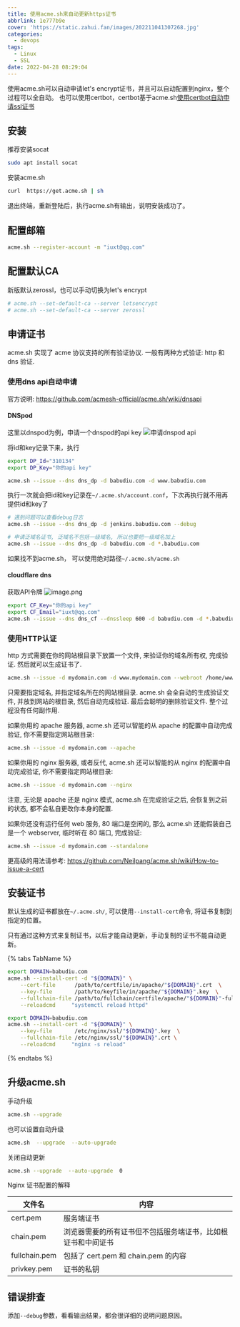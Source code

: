 ```yaml
---
title: 使用acme.sh来自动更新https证书
abbrlink: 1e777b9e
cover: 'https://static.zahui.fan/images/202211041307268.jpg'
categories:
  - devops
tags:
  - Linux
  - SSL
date: 2022-04-28 08:29:04
---
```


使用acme.sh可以自动申请let's encrypt证书，并且可以自动配置到nginx，整个过程可以全自动。
也可以使用certbot，certbot基于acme.sh[使用certbot自动申请ssl证书](/posts/28c679c3)

## 安装

推荐安装socat

```bash
sudo apt install socat
```

安装acme.sh

```bash
curl  https://get.acme.sh | sh
```

退出终端，重新登陆后，执行acme.sh有输出，说明安装成功了。

## 配置邮箱

```bash
acme.sh --register-account -m "iuxt@qq.com"
```

## 配置默认CA

新版默认zerossl，也可以手动切换为let's encrypt
```bash
# acme.sh --set-default-ca --server letsencrypt
# acme.sh --set-default-ca --server zerossl
```

## 申请证书

acme.sh 实现了 acme 协议支持的所有验证协议.
一般有两种方式验证: http 和 dns 验证.

### 使用dns api自动申请

官方说明: <https://github.com/acmesh-official/acme.sh/wiki/dnsapi>

#### DNSpod
这里以dnspod为例，申请一个dnspod的api key
![申请dnspod api](https://static.zahui.fan/images/20220428083952.png)

将id和key记录下来，执行

```bash
export DP_Id="310134"
export DP_Key="你的api key"

acme.sh --issue --dns dns_dp -d babudiu.com -d www.babudiu.com
```

执行一次就会把id和key记录在`~/.acme.sh/account.conf`，下次再执行就不用再提供id和key了

```bash
# 遇到问题可以查看debug日志
acme.sh --issue --dns dns_dp -d jenkins.babudiu.com --debug

# 申请泛域名证书, 泛域名不包括一级域名, 所以也要把一级域名加上
acme.sh --issue --dns dns_dp -d babudiu.com -d *.babudiu.com
```

如果找不到acme.sh， 可以使用绝对路径`~/.acme.sh/acme.sh`

#### cloudflare dns

获取API令牌
![image.png](https://static.zahui.fan/images/202312091611899.png)


```bash
export CF_Key="你的api key"
export CF_Email="iuxt@qq.com"
acme.sh --issue --dns dns_cf --dnssleep 600 -d babudiu.com -d *.babudiu.com
```


### 使用HTTP认证

http 方式需要在你的网站根目录下放置一个文件, 来验证你的域名所有权, 完成验证. 然后就可以生成证书了.

```bash
acme.sh --issue -d mydomain.com -d www.mydomain.com --webroot /home/wwwroot/mydomain.com/
```

只需要指定域名, 并指定域名所在的网站根目录. acme.sh 会全自动的生成验证文件, 并放到网站的根目录, 然后自动完成验证. 最后会聪明的删除验证文件. 整个过程没有任何副作用.

如果你用的 apache 服务器, acme.sh 还可以智能的从 apache 的配置中自动完成验证, 你不需要指定网站根目录:

```bash
acme.sh --issue -d mydomain.com --apache
```

如果你用的 nginx 服务器, 或者反代, acme.sh 还可以智能的从 nginx 的配置中自动完成验证, 你不需要指定网站根目录:

```bash
acme.sh --issue -d mydomain.com --nginx
```

注意, 无论是 apache 还是 nginx 模式, acme.sh 在完成验证之后, 会恢复到之前的状态, 都不会私自更改你本身的配置.

如果你还没有运行任何 web 服务, 80 端口是空闲的, 那么 acme.sh 还能假装自己是一个 webserver, 临时听在 80 端口, 完成验证:

```bash
acme.sh --issue -d mydomain.com --standalone
```

更高级的用法请参考: <https://github.com/Neilpang/acme.sh/wiki/How-to-issue-a-cert>

## 安装证书

默认生成的证书都放在`~/.acme.sh/`, 可以使用`--install-cert`命令, 将证书复制到指定的位置。

只有通过这种方式来复制证书，以后才能自动更新，手动复制的证书不能自动更新。

{% tabs TabName %}

<!-- tab Apache -->

```bash
export DOMAIN=babudiu.com
acme.sh --install-cert -d "${DOMAIN}" \
    --cert-file      /path/to/certfile/in/apache/"${DOMAIN}".crt  \
    --key-file       /path/to/keyfile/in/apache/"${DOMAIN}".key  \
    --fullchain-file /path/to/fullchain/certfile/apache/"${DOMAIN}"-fullchain.pem \
    --reloadcmd     "systemctl reload httpd"
```

<!-- endtab -->

<!-- tab Nginx -->

```bash
export DOMAIN=babudiu.com
acme.sh --install-cert -d "${DOMAIN}" \
    --key-file       /etc/nginx/ssl/"${DOMAIN}".key  \
    --fullchain-file /etc/nginx/ssl/"${DOMAIN}".crt \
    --reloadcmd     "nginx -s reload"
```

<!-- endtab -->
{% endtabs %}

## 升级acme.sh

手动升级

```bash
acme.sh --upgrade
```

也可以设置自动升级

```bash
acme.sh  --upgrade  --auto-upgrade
```

关闭自动更新

```bash
acme.sh --upgrade  --auto-upgrade  0
```

Nginx 证书配置的解释

| 文件名                 | 内容                                                         |
| ---------------------- | ------------------------------------------------------------ |
| cert.pem               | 服务端证书                                                   |
| chain.pem              | 浏览器需要的所有证书但不包括服务端证书，比如根证书和中间证书 |
| fullchain.pem          | 包括了 cert.pem 和 chain.pem 的内容                          |
| privkey.pem            | 证书的私钥                                                   |

## 错误排查

添加`--debug`参数，看看输出结果，都会很详细的说明问题原因。
